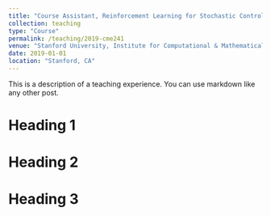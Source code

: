 ```yaml
---
title: "Course Assistant, Reinforcement Learning for Stochastic Control Problems in Finance (CME 241)"
collection: teaching
type: "Course"
permalink: /teaching/2019-cme241
venue: "Stanford University, Institute for Computational & Mathematical Engineering"
date: 2019-01-01
location: "Stanford, CA"
---
```


This is a description of a teaching experience. You can use markdown like any other post.

Heading 1
======

Heading 2
======

Heading 3
======
